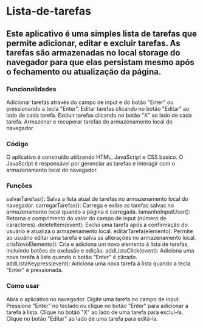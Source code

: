 # Lista-de-tarefas

## Este aplicativo é uma simples lista de tarefas que permite adicionar, editar e excluir tarefas. As tarefas são armazenadas no local storage do navegador para que elas persistam mesmo após o fechamento ou atualização da página.

### Funcionalidades
Adicionar tarefas através do campo de input e do botão "Enter" ou pressionando a tecla "Enter".
Editar tarefas clicando no botão "Editar" ao lado de cada tarefa.
Excluir tarefas clicando no botão "X" ao lado de cada tarefa.
Armazenar e recuperar tarefas do armazenamento local do navegador.

### Código
O aplicativo é construído utilizando HTML, JavaScript e CSS basico. O JavaScript é responsável por gerenciar as tarefas e interagir com o armazenamento local do navegador.

### Funções
salvarTarefas(): Salva a lista atual de tarefas no armazenamento local do navegador.
carregarTarefas(): Carrega e exibe as tarefas salvas no armazenamento local quando a página é carregada.
tamanhoInputUser(): Retorna o comprimento do valor do campo de input (número de caracteres).
deleteItem(event): Exclui uma tarefa após a confirmação do usuário e atualiza o armazenamento local.
editarTarefa(elemento): Permite ao usuário editar uma tarefa e salva as alterações no armazenamento local.
criaNovoElemento(): Cria e adiciona um novo elemento à lista de tarefas, incluindo botões de exclusão e edição.
addListaClick(event): Adiciona uma nova tarefa à lista quando o botão "Enter" é clicado.
addListaKeypress(event): Adiciona uma nova tarefa à lista quando a tecla "Enter" é pressionada.
### Como usar
Abra o aplicativo no navegador.
Digite uma tarefa no campo de input.
Pressione "Enter" no teclado ou clique no botão "Enter" para adicionar a tarefa à lista.
Clique no botão "X" ao lado de uma tarefa para excluí-la.
Clique no botão "Editar" ao lado de uma tarefa para editá-la.
